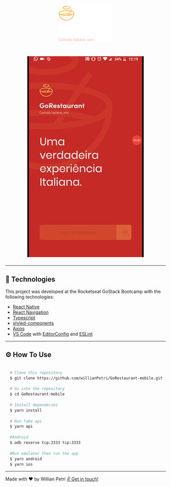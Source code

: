 <h1 align="center">
  <img src="./src/assets/logo.png">
</h1>

<h1 align="center">
  <img src="./.github/goRestaurantMobile.gif">
</h1>

---

## 🚀 Technologies

This project was developed at the Rocketseat GoStack Bootcamp with the following technologies:

- [React Native](https://reactnative.dev/)
- [React Navigation](https://reactnavigation.org/)
- [Typescript](https://www.typescriptlang.org/)
- [styled-components](https://styled-components.com/)
- [Axios](https://github.com/axios/axios)
- [VS Code](https://code.visualstudio.com/) with [EditorConfig](https://marketplace.visualstudio.com/items?itemName=EditorConfig.EditorConfig) and [ESLint](https://marketplace.visualstudio.com/items?itemName=dbaeumer.vscode-eslint)

---

## ⚙️ How To Use

```bash

  # Clone this repository
  $ git clone https://github.com/willianPetri/GoRestaurant-mobile.git

  # Go into the repository
  $ cd GoRestaurant-mobile

  # Install dependecies
  $ yarn install

  # Run fake api
  $ yarn api

  #Android
  $ adb reverse tcp:3333 tcp:3333

  #Run emulator then run the app
  $ yarn android
  $ yarn ios
```

---

Made with ❤ by Willian Petri  [✌ Get in touch!](https://www.linkedin.com/in/willian-petri-84a935135/)
